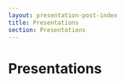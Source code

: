 ```yaml
---
layout: presentation-post-index 
title: Presentations
section: Presentations
---
```

Presentations
============
